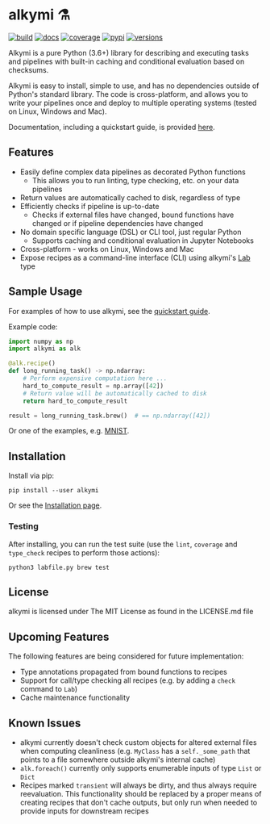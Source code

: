 # alkymi ⚗️

[![build](https://github.com/MathiasStokholm/alkymi/workflows/build/badge.svg?branch=master)](https://github.com/MathiasStokholm/alkymi/actions?query=workflow%3Abuild)
[![docs](https://readthedocs.org/projects/alkymi/badge/?version=latest)](https://alkymi.readthedocs.io/en/latest/?badge=latest)
[![coverage](https://codecov.io/gh/MathiasStokholm/alkymi/branch/develop/graph/badge.svg?token=L0DTW805NL)](https://codecov.io/gh/MathiasStokholm/alkymi)
[![pypi](https://img.shields.io/pypi/v/alkymi.svg)](https://pypi.org/project/alkymi)
[![versions](https://img.shields.io/pypi/pyversions/alkymi.svg)](https://pypi.org/project/alkymi)

Alkymi is a pure Python (3.6+) library for describing and executing tasks and pipelines with built-in caching and
conditional evaluation based on checksums.

Alkymi is easy to install, simple to use, and has no dependencies outside of Python's standard library. The code is
cross-platform, and allows you to write your pipelines once and deploy to multiple operating systems (tested on Linux,
Windows and Mac).

Documentation, including a quickstart guide, is provided [here](https://alkymi.readthedocs.io/en/latest/).

## Features
* Easily define complex data pipelines as decorated Python functions
  * This allows you to run linting, type checking, etc. on your data pipelines
* Return values are automatically cached to disk, regardless of type
* Efficiently checks if pipeline is up-to-date
  * Checks if external files have changed, bound functions have changed or if pipeline dependencies have changed
* No domain specific language (DSL) or CLI tool, just regular Python
  * Supports caching and conditional evaluation in Jupyter Notebooks
* Cross-platform - works on Linux, Windows and Mac
* Expose recipes as a command-line interface (CLI) using alkymi's
[Lab](https://alkymi.readthedocs.io/en/latest/examples/command_line.html) type

## Sample Usage
For examples of how to use alkymi, see the
[quickstart guide](https://alkymi.readthedocs.io/en/latest/getting_started/quick_start.html).

Example code:
```python
import numpy as np
import alkymi as alk

@alk.recipe()
def long_running_task() -> np.ndarray:
    # Perform expensive computation here ...
    hard_to_compute_result = np.array([42])
    # Return value will be automatically cached to disk
    return hard_to_compute_result

result = long_running_task.brew()  # == np.ndarray([42])
```

Or one of the examples, e.g. [MNIST](https://alkymi.readthedocs.io/en/latest/examples/mnist.html).

## Installation
Install via pip:
```shell script
pip install --user alkymi
```

Or see the [Installation page](https://alkymi.readthedocs.io/en/latest/getting_started/installation.html).

### Testing
After installing, you can run the test suite (use the `lint`, `coverage` and `type_check` recipes to perform those
actions):
```shell script
python3 labfile.py brew test
```

## License
alkymi is licensed under The MIT License as found in the LICENSE.md file

## Upcoming Features
The following features are being considered for future implementation:
* Type annotations propagated from bound functions to recipes
* Support for call/type checking all recipes (e.g. by adding a `check` command to `Lab`)
* Cache maintenance functionality

## Known Issues
* alkymi currently doesn't check custom objects for altered external files when computing cleanliness (e.g. `MyClass`
has a `self._some_path` that points to a file somewhere outside alkymi's internal cache)
* `alk.foreach()` currently only supports enumerable inputs of type `List` or `Dict`
* Recipes marked `transient` will always be dirty, and thus always require reevaluation. This functionality should be
replaced by a proper means of creating recipes that don't cache outputs, but only run when needed to provide inputs for
downstream recipes
